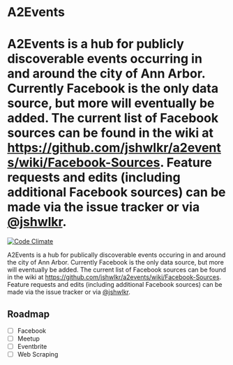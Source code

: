 # A2Events

A2Events is a hub for publicly discoverable events occurring in and around the city of Ann Arbor. Currently Facebook is the only data source, but more will eventually be added. The current list of Facebook sources can be found in the wiki at https://github.com/jshwlkr/a2events/wiki/Facebook-Sources. Feature requests and edits (including additional Facebook sources) can be made via the issue tracker or via [@jshwlkr](https://twitter.com/jshwlkr).
=======
[![Code Climate](https://codeclimate.com/github/jshwlkr/a2events/badges/gpa.svg)](https://codeclimate.com/github/jshwlkr/a2events)

A2Events is a hub for publically discoverable events occuring in and around the city of Ann Arbor. Currently Facebook is the only data source, but more will eventually be added. The current list of Facebook sources can be found in the wiki at https://github.com/jshwlkr/a2events/wiki/Facebook-Sources. Feature requests and edits (including additional Facebook sources) can be made via the issue tracker or via [@jshwlkr](https://twitter.com/jshwlkr).

## Roadmap
- [ ] Facebook
- [ ] Meetup
- [ ] Eventbrite
- [ ] Web Scraping

